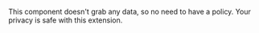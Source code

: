 This component doesn't grab any data, so no need to have a policy.
Your privacy is safe with this extension.